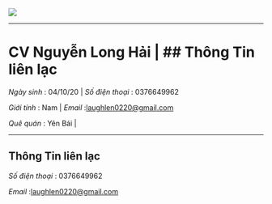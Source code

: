 ![](https://github.com/hainguyen0220/NguyenLongHai/blob/main/H%E1%BA%A3i%20HD.jpg)
***
# CV Nguyễn Long Hải     | ## Thông Tin liên lạc

*Ngày sinh* : 04/10/20   | *Số điện thoại* : 0376649962

*Giới tính* : Nam        | *Email* :laughlen0220@gmail.com

*Quê quán* : Yên Bái     |
***
## Thông Tin liên lạc

*Số điện thoại* : 0376649962

*Email* :laughlen0220@gmail.com
